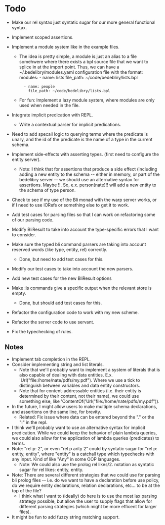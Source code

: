 
Todo
====
  * Make our rel syntax just syntatic sugar for our more general functional syntax.
  * Implement scoped assertions.
  * Implement a module system like in the example files.
     * The idea is pretty simple, a module is just an alias to a file somehwere 
       where there exists a bpl source file that we want to splice in at the import
       point. Thus, we can have a ~/.bedelibry/modules.yaml configuration file with the format:
          modules:
             - name: lists 
               file_path: ~/code/bedebliry/lists.bpl
              
             - name: people
               file_path: ~/code/bedelibry/lists.bpl
     * For fun: Implement a lazy module system, where modules are only used
       when needed in the file. 

  * Integrate implicit predication with REPL.
      * Write a contextual parser for implicit predications.
  * Need to add specail logic to querying terms where the predicate
    is unary, and the id of the predicate is the name of a type in the 
    current schema.
  * Implement side-effects with asserting types. (first need to configure the entity server).
     * Note: I think that for assertions that produce a side effect (including adding a new entity
             to the schema -- either in memory, or part of the bedelibry server -- we should use
             an alternative syntax for assertions. Maybe !!. So, e.x. person(nate)!! will add a new
             entity to the schema of type person.
  * Check to see if my use of the Bli monad with the warp server works,
    or if I need to use IORefs or something else to get it to work.
  * Add test cases for parsing files so that I can work on refactoring some of our parsing code.
  * Modify BliResult to take into account the type-specific errors that I want to consider.
  * Make sure the typed bli command parsers are taking into account reserved words (like type, entity, rel) correctly.
      * Done, but need to add test cases for this.
  * Modify our test cases to take into account the new parsers.
  * Add new test cases for the new BliResult options
  * Make :ls commands give a specific output when the relevant store is empty.
     * Done, but should add test cases for this.
  * Refactor the configuration code to work with my new scheme.
  * Refactor the server code to use servant.
  * Fix the typechecking of rules.
    
Notes
-----
  * Implement tab completion in the REPL.
  * Consider implementing string and list literals.
    * Note that we'll probably want to implement a system of literals that is also
      capable of dealing with data entities. E.x. 'Url("file:/home/nate/pdfs/my.pdf"). Where we use a tick
      to distinguish between variables and data entity constructors. 
    * Note that for content-addressable entities (i.e. their entity is determined by their content, not their name), we 
      could use something else, like 'ContentOf('Url("file:/home/nate/pdfs/my.pdf")).
  * In the future, I might allow users to make multiple schema declarations, and assertions on the same line, for brevity.
      * Related: Fix issue where data can be entered beyond the "." or the "!" in the repl.
  * I think we'll probably want to use an alternative syntax for implicit predication.
    While we could keep the behavior of plain lambda queries, we could also 
    allow for the application of lambda queries (predicates) to terms.
  * Note: "rel p: 2", or even "rel p arity 2" could by syntatic sugar for
    "rel p: entity, entity", where "entity" is a catchall type which typechecks with
    any input. Kind of like "Any" in some OOP languages.
      * Note: We could also use the prolog rel likes/2. notation as syntatic sugar
        for rel likes: entity, entity.
  * Note: There are several different strategies that we could use for parsing
    bli prolog files -- i.e. do we want to have a declaration before use
    policy, do we require entity declarations, relation declarations, etc... to be at the
    top of the file? 
      * I think what I want to (ideally) do here is to use the most
        lax parsing strategy possible, but allow the user to supply flags
        that allow for different parsing strategies (which might be more efficent
        for larger files).
  * It might be fun to add fuzzy string matching support.